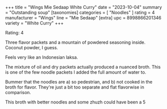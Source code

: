 +++
title = "Wings Mie Sedaap White Curry"
date = "2023-10-04"
summary = "Outstanding soup"
[taxonomies]
categories = [ "Noodles" ]
rating = 4
manufacturer = "Wings"
line = "Mie Sedaap"
[extra]
upc = 8998866201346
variety = "White Curry"
+++

Rating: 4

Three flavor packets and a mountain of powdered seasoning inside.
Coconut powder, I guess.

Feels very like an Indonesian laksa.

The mixture of oil and dry packets actually produced a nuanced broth.
This is one of the few noodle packets I added the full amount of water to.

Bummer that the noodles are a) so pedestrian, and b) not cooked in the broth for flavor.
They're just a bit too separate and flat flavorwise in comparison.

This broth with better noodles and some zhuzh could have been a 5
